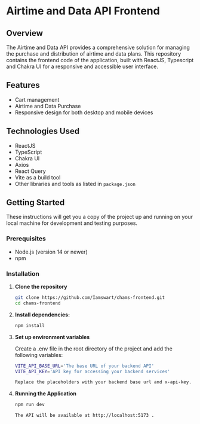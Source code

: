 # Airtime and Data API Frontend

## Overview
The Airtime and Data API provides a comprehensive solution for managing the purchase and distribution of airtime and data plans. This repository contains the frontend code of the application, built with ReactJS, Typescript and Chakra UI for a responsive and accessible user interface.

## Features

- Cart management
- Airtime and Data Purchase
- Responsive design for both desktop and mobile devices

## Technologies Used
- ReactJS
- TypeScript
- Chakra UI
- Axios 
- React Query
- Vite as a build tool
- Other libraries and tools as listed in `package.json`

## Getting Started

These instructions will get you a copy of the project up and running on your local machine for development and testing purposes.

### Prerequisites

- Node.js (version 14 or newer)
- npm

### Installation

1. **Clone the repository**
   ```bash
   git clone https://github.com/Iamswart/chams-frontend.git
   cd chams-frontend


2. **Install dependencies:**
    ```bash
    npm install

3. **Set up environment variables**

    Create a .env file in the root directory of the project and add the following variables:

    ```bash
    VITE_API_BASE_URL='The base URL of your backend API'
    VITE_API_KEY='API key for accessing your backend services'

    Replace the placeholders with your backend base url and x-api-key.

4. **Running the Application**
    ```bash
    npm run dev

    The API will be available at http://localhost:5173 .

